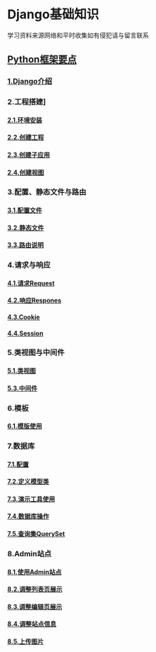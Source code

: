 # Django基础知识
学习资料来源网络和平时收集如有侵犯请与留言联系
## [Python框架要点](doc/PythonWeb框架要点/PythonWeb框架要点.md)
### [1.Django介绍](doc/PythonWeb框架要点/1.Django介绍.md)

### 2.工程搭建]
#### [2.1.环境安装](doc/工程搭建/1.环境安装.md)
#### [2.2.创建工程](doc/工程搭建/2.创建工程.md)
#### [2.3.创建子应用](doc/工程搭建/3.创建子应用.md)
#### [2.4.创建视图](doc/工程搭建/4.创建视图)

### 3.配置、静态文件与路由
#### [3.1.配置文件](doc/3.配置、静态文件与路由/1.配置文件.md)
#### [3.2.静态文件](doc/3.配置、静态文件与路由/2.静态文件.md)
#### [3.3.路由说明](doc/3.配置、静态文件与路由/3.路由说明.md)

### 4.请求与响应
#### [4.1.请求Request](doc/4.请求与响应/1.请求Request.md)
#### [4.2.响应Respones](doc/4.请求与响应/2.响应Respones.md)
#### [4.3.Cookie](doc/4.请求与响应/3.Cookie.md)
#### [4.4.Session](doc/4.请求与响应/4.Session.md)

### 5.类视图与中间件
#### [5.1.类视图](doc/5.类视图与中间件/1.类视图.md)
#### [5.3.中间件](doc/5.类视图与中间件/2.中间件.md)

### 6.模板
#### [6.1.模版使用](doc/6.模板/1.模版使用.md)

### 7.数据库
#### [7.1.配置](doc/7.数据库/1.配置.md)
#### [7.2.定义模型类](doc/7.数据库/2.定义模型类.md)
#### [7.3.演示工具使用](doc/7.数据库/3.演示工具使用.md)
#### [7.4.数据库操作](doc/7.数据库/4.数据库操作.md)
#### [7.5.查询集QuerySet](doc/7.数据库/5.查询集QuerySet.md)

### 8.Admin站点
#### [8.1.使用Admin站点](doc/8.Admin站点/1.使用Admin站点.md)
#### [8.2.调整列表页展示](doc/8.Admin站点/2.调整列表页展示.md)
#### [8.3.调整编辑页展示](doc/8.Admin站点/1】3.调整编辑页展示.md)
#### [8.4.调整站点信息](doc/8.Admin站点/4.调整站点信息.md)
#### [8.5.上传图片](doc/8.Admin站点/5.上传图片.md)
